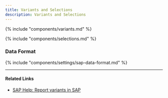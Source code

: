 ```yaml
---
title: Variants and Selections
description: Variants and Selections
---
```


{% include "components/variants.md" %}


{% include "components/selections.md" %}


### Data Format

{% include "components/settings/sap-data-format.md"  %}

******

#### Related Links
- [SAP Help: Report variants in SAP](https://help.sap.com/docs/btp/ABAP/3353524716.html)

